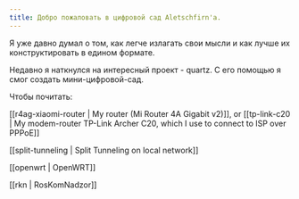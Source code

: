 ```yaml
---
title: Добро пожаловать в цифровой сад Aletschfirn'а.
---
```


Я уже давно думал о том, как легче излагать свои мысли и как лучше их конструктировать в едином формате.

Недавно я наткнулся на интересный проект - quartz. С его помощью я смог создать мини-цифровой-сад.

Чтобы почитать:

[[r4ag-xiaomi-router | My router (Mi Router 4A Gigabit v2)]], or [[tp-link-c20 | My modem-router TP-Link Archer C20, which I use to connect to ISP over PPPoE]]

[[split-tunneling | Split Tunneling on local network]]

[[openwrt | OpenWRT]]

[[rkn | RosKomNadzor]]
